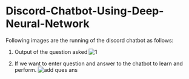 # Discord-Chatbot-Using-Deep-Neural-Network

Following images are the running of the discord chatbot as follows:

1. Output of the question asked
![1](https://user-images.githubusercontent.com/37010825/125781843-10ad7b73-bb94-404a-b701-5bcdc5e3a13d.PNG)

2. If we want to enter question and answer to the chatbot to learn and perform.
![add ques   ans](https://user-images.githubusercontent.com/37010825/125781856-72ad0366-3729-4cee-aed9-67e5acd28171.PNG)
